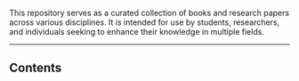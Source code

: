 This repository serves as a curated collection of books and research papers across various disciplines. It is intended for use by students, researchers, and individuals seeking to enhance their knowledge in multiple fields.

--------------------------------------------------------------------------------------------

Contents
- 

